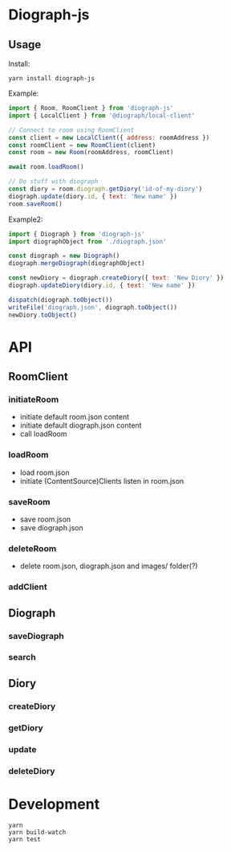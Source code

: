 # Diograph-js

## Usage

Install:

```
yarn install diograph-js
```

Example:

```js
import { Room, RoomClient } from 'diograph-js'
import { LocalClient } from '@diograph/local-client'

// Connect to room using RoomClient
const client = new LocalClient({ address: roomAddress })
const roomClient = new RoomClient(client)
const room = new Room(roomAddress, roomClient)

await room.loadRoom()

// Do stuff with diograph
const diory = room.diograph.getDiory('id-of-my-diory')
diograph.update(diory.id, { text: 'New name' })
room.saveRoom()
```

Example2:

```js
import { Diograph } from 'diograph-js'
import diographObject from './diograph.json'

const diograph = new Diograph()
diograph.mergeDiograph(diographObject)

const newDiory = diograph.createDiory({ text: 'New Diory' })
diograph.updateDiory(diory.id, { text: 'New name' })

dispatch(diograph.toObject())
writeFile('diograph.json', diograph.toObject())
newDiory.toObject()
```

# API

## RoomClient

### initiateRoom

- initiate default room.json content
- initiate default diograph.json content
- call loadRoom

### loadRoom

- load room.json
- initiate (ContentSource)Clients listen in room.json

### saveRoom

- save room.json
- save diograph.json

### deleteRoom

- delete room.json, diograph.json and images/ folder(?)

### addClient

## Diograph

### saveDiograph

### search

## Diory

### createDiory

### getDiory

### update

### deleteDiory

# Development

```
yarn
yarn build-watch
yarn test
```
